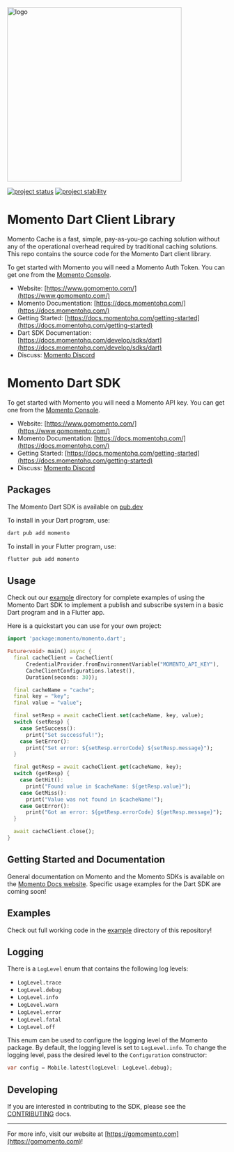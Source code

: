 <head>
  <meta name="Momento Dart Client Library Documentation" content="Dart client software development kit for Momento Cache">
</head>
<img src="https://docs.momentohq.com/img/logo.svg" alt="logo" width="400"/>

[![project status](https://momentohq.github.io/standards-and-practices/badges/project-status-official.svg)](https://github.com/momentohq/standards-and-practices/blob/main/docs/momento-on-github.md)
[![project stability](https://momentohq.github.io/standards-and-practices/badges/project-stability-beta.svg)](https://github.com/momentohq/standards-and-practices/blob/main/docs/momento-on-github.md)

# Momento Dart Client Library

Momento Cache is a fast, simple, pay-as-you-go caching solution without any of the operational overhead
required by traditional caching solutions.  This repo contains the source code for the Momento Dart client library.

To get started with Momento you will need a Momento Auth Token. You can get one from the [Momento Console](https://console.gomomento.com).

* Website: [https://www.gomomento.com/](https://www.gomomento.com/)
* Momento Documentation: [https://docs.momentohq.com/](https://docs.momentohq.com/)
* Getting Started: [https://docs.momentohq.com/getting-started](https://docs.momentohq.com/getting-started)
* Dart SDK Documentation: [https://docs.momentohq.com/develop/sdks/dart](https://docs.momentohq.com/develop/sdks/dart)
* Discuss: [Momento Discord](https://discord.gg/3HkAKjUZGq)

# Momento Dart SDK

To get started with Momento you will need a Momento API key. You can get one from the [Momento Console](https://console.gomomento.com/api-keys).

* Website: [https://www.gomomento.com/](https://www.gomomento.com/)
* Momento Documentation: [https://docs.momentohq.com/](https://docs.momentohq.com/)
* Getting Started: [https://docs.momentohq.com/getting-started](https://docs.momentohq.com/getting-started)
* Discuss: [Momento Discord](https://discord.gg/3HkAKjUZGq)

## Packages

The Momento Dart SDK is available on [pub.dev](https://pub.dev/packages/momento) 

To install in your Dart program, use: 

```bash
dart pub add momento
```

To install in your Flutter program, use: 

```bash
flutter pub add momento
```

## Usage

Check out our [example](./example/) directory for complete examples of using the Momento Dart SDK to implement a publish and subscribe system in a basic Dart program and in a Flutter app.

Here is a quickstart you can use for your own project:

```dart
import 'package:momento/momento.dart';

Future<void> main() async {
  final cacheClient = CacheClient(
      CredentialProvider.fromEnvironmentVariable("MOMENTO_API_KEY"),
      CacheClientConfigurations.latest(),
      Duration(seconds: 30));

  final cacheName = "cache";
  final key = "key";
  final value = "value";

  final setResp = await cacheClient.set(cacheName, key, value);
  switch (setResp) {
    case SetSuccess():
      print("Set successful!");
    case SetError():
      print("Set error: ${setResp.errorCode} ${setResp.message}");
  }

  final getResp = await cacheClient.get(cacheName, key);
  switch (getResp) {
    case GetHit():
      print("Found value in $cacheName: ${getResp.value}");
    case GetMiss():
      print("Value was not found in $cacheName!");
    case GetError():
      print("Got an error: ${getResp.errorCode} ${getResp.message}");
  }

  await cacheClient.close();
}

```

## Getting Started and Documentation

General documentation on Momento and the Momento SDKs is available on the [Momento Docs website](https://docs.momentohq.com/). Specific usage examples for the Dart SDK are coming soon!

## Examples

Check out full working code in the [example](./example/) directory of this repository!

## Logging

There is a `LogLevel` enum that contains the following log levels:

* `LogLevel.trace`
* `LogLevel.debug`
* `LogLevel.info`
* `LogLevel.warn`
* `LogLevel.error`
* `LogLevel.fatal`
* `LogLevel.off`

This enum can be used to configure the logging level of the Momento package. By default, the logging level is set to `LogLevel.info`. To change the logging level, pass the desired level to the `Configuration` constructor:

```dart
var config = Mobile.latest(logLevel: LogLevel.debug);
```

## Developing

If you are interested in contributing to the SDK, please see the [CONTRIBUTING](./CONTRIBUTING.md) docs.

----------------------------------------------------------------------------------------
For more info, visit our website at [https://gomomento.com](https://gomomento.com)!
